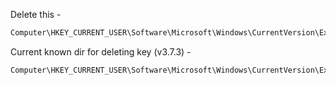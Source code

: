 Delete this -

```Go
Computer\HKEY_CURRENT_USER\Software\Microsoft\Windows\CurrentVersion\Explorer\CLSID\{20211215-d5ad-8871-7387-d3982d3add5}
```

Current known dir for deleting key (v3.7.3) -

```Go
Computer\HKEY_CURRENT_USER\Software\Microsoft\Windows\CurrentVersion\Explorer\CLSID
```